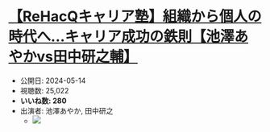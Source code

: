 # [【ReHacQキャリア塾】組織から個人の時代へ…キャリア成功の鉄則【池澤あやかvs田中研之輔】](https://www.youtube.com/watch?v=JVvhJ7HQn3g)
-   公開日: 2024-05-14
-   視聴数: 25,022
-   **いいね数: 280**
-   出演者: 池澤あやか, 田中研之
    - [![](https://img.youtube.com/vi/JVvhJ7HQn3g/hqdefault.jpg)](https://www.youtube.com/watch?v=JVvhJ7HQn3g)
